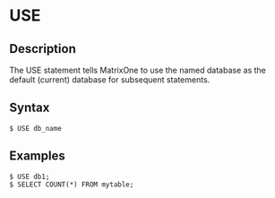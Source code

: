 # **USE**

## **Description**
The USE statement tells MatrixOne to use the named database as the default (current) database for subsequent statements. 

## **Syntax**
```
$ USE db_name
```
## **Examples**
```
$ USE db1;
$ SELECT COUNT(*) FROM mytable; 
```